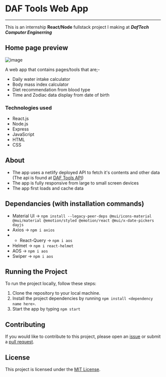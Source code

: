 # DAF Tools Web App
***
This is an internship **React/Node** fullstack project I making at _**DafTech Computer Enginerring**_
## Home page preview
![image](https://github.com/Bekione/Daf_Tools/assets/112067722/e5a498fd-6ded-4e85-a442-4b1b3d0aa9e4)

A web app that contains pages/tools that are;- 
* Daily water intake calculator
* Body mass index calculator
* Diet recommendation from blood type
* Time and Zodiac data display from date of birth

### Technologies used
* React.js
* Node.js
* Express
* JavaScript
* HTML
* CSS

## About 
- The app uses a netlify deployed API to fetch it's contents and other data (The api is found at [DAF Tools API](https://github.com/Bekione/Daf-Tools-AP))
- The app is fully responsive from large to small screen devices
- The app first loads and cache data 

## Dependancies (with installation commands)
* Material UI -> `npm install --legacy-peer-deps @mui/icons-material @mui/material @emotion/styled @emotion/react @mui/x-date-pickers dayjs`
* Axios -> `npm i axios`
* * React-Query -> `npm i aos`
* Helmet -> `npm i react-helmet`
* AOS -> `npm i aos`
* Swiper -> `npm i aos`


## Running the Project

To run the project locally, follow these steps:

1. Clone the repository to your local machine.
2. Install the project dependencies by running `npm install <dependency name here>`.
3. Start the app by typing `npm start`

## Contributing

If you would like to contribute to this project, please open an [issue](https://github.com/Bekione/Daf_Tools/issues) or submit a [pull request](https://github.com/Bekione/Daf_Tools/pulls).

## License

This project is licensed under the [MIT License](https://opensource.org/licenses/MIT).
